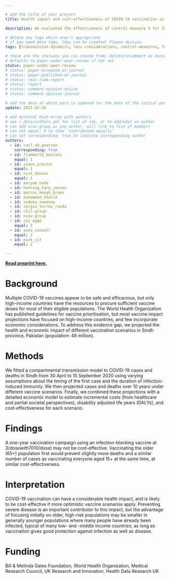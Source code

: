 ```yaml
---

# add the title of your project
title: Health impact and cost-effectiveness of COVID-19 vaccination in Sindh Province, Pakistan

description: We evaluated the effectiveness of control measure X for 2019-nCoV infection

# delete any tags which aren't appropriate
# if you need more tags, they can be created! Please discuss.
tags: [transmission-dynamics, lmic-considerations, control-measures, forecasts-and-projections]

# these are the statuses you can choose from; delete/uncomment as necessary
# defaults to paper-under-peer-review if not set
status: paper-under-peer-review
# status: paper-accepted-at-journal
# status: paper-published-at-journal
# status: real-time-report
# status: report
# status: comment-opinion-online
# status: comment-opinion-journal

# add the date at which post is updated (or the date of the initial post, if its the initial post) in YYYY-MM-DD
update: 2021-02-26

# add optional hash-array with authors
# see /_data/authors.yml for list of ids, or to add/edit an author
# can add ncov-group as one author, will link to list of members
# can set equal: X to show 'contributed equally'
# can set corresponding: true to indicate corresponding author
authors:
  - id: carl_ab_pearson
    corresponding: true
  - id: fiammetta_bozzani
    equal: 1
  - id: simon_procter
    equal: 1
  - id: nick_davies
    equal: 1
  - id: maryam_huda
  - id: henning_tarp_jensen
  - id: marcus_keogh_brown
  - id: muhammad_khalid
  - id: sedona_sweeney
  - id: sergio_torres_rueda
  - id: chil-group
  - id: ncov-group
  - id: roz_eggo
    equal: 2
  - id: anna_vassall
    equal: 2
  - id: mark_jit
    equal: 2

---
```


**[Read preprint here.](https://www.medrxiv.org/content/10.1101/2021.02.24.21252338v1)**

# Background

Multiple COVID-19 vaccines appear to be safe and efficacious, but only high-income countries have the resources to procure sufficient vaccine doses for most of their eligible populations. The World Health Organization has published guidelines for vaccine prioritisation, but most vaccine impact projections have focused on high-income countries, and few incorporate economic considerations. To address this evidence gap, we projected the health and economic impact of different vaccination scenarios in Sindh province, Pakistan (population: 48 million).

# Methods

We fitted a compartmental transmission model to COVID-19 cases and deaths in Sindh from 30 April to 15 September 2020 using varying assumptions about the timing of the first case and the duration of infection-induced immunity. We then projected cases and deaths over 10 years under different vaccine scenarios. Finally, we combined these projections with a detailed economic model to estimate incremental costs (from healthcare and partial societal perspectives), disability adjusted life years (DALYs), and cost-effectiveness for each scenario.

# Findings

A one-year vaccination campaign using an infection-blocking vaccine at $3/dose with 70% efficacy and 2.5 year duration of protection is projected to avert around 0.93 (95% Credible Interval: 0.91, 1.0) million cases, 7.3 (95% CrI: 7.2, 7.4) thousand deaths and 85.1 (95% CrI: 84.6, 86.8) thousand DALYs, and be net cost saving from the health system perspective. However, paying a high price for vaccination ($10/dose) may not be cost-effective. Vaccinating the older (65+) population first would prevent slightly more deaths and a similar number of cases as vaccinating everyone aged 15+ at the same time, at similar cost-effectiveness.

# Interpretation

COVID-19 vaccination can have a considerable health impact, and is likely to be cost-effective if more optimistic vaccine scenarios apply. Preventing severe disease is an important contributor to this impact, but the advantage of focusing initially on older, high-risk populations may be smaller in generally younger populations where many people have already been infected, typical of many low- and -middle income countries, as long as vaccination gives good protection against infection as well as disease.

# Funding

Bill & Melinda Gates Foundation, World Health Organization, Medical Research Council, UK Research and Innovation, Health Data Research UK
